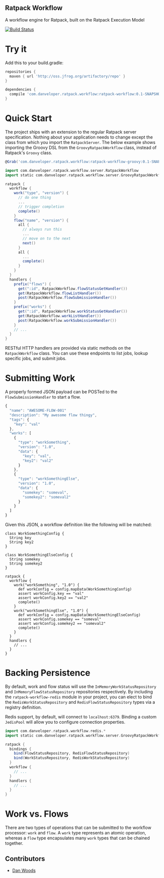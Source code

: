Ratpack Workflow
---

A workflow engine for Ratpack, built on the Ratpack Execution Model

[![Build Status](https://travis-ci.org/danveloper/ratpack-workflow.svg)](https://travis-ci.org/danveloper/ratpack-workflow)

Try it
===

Add this to your build.gradle:

```groovy
repositories {
  maven { url 'http://oss.jfrog.org/artifactory/repo' }
}

dependencies {
  compile 'com.danveloper.ratpack.workflow:ratpack-workflow:0.1-SNAPSHOT'
}
```

Quick Start
===

The project ships with an extension to the regular Ratpack server specification. Nothing about your application needs to change except the class from which you import the `RatpackServer`. The below example shows importing the Groovy DSL from the `GroovyRatpackWorkflow` class, instead of Ratpack's `Groovy` class.

```groovy
@Grab('com.danveloper.ratpack.workflow:ratpack-workflow-groovy:0.1-SNAPSHOT')

import com.danveloper.ratpack.workflow.server.RatpackWorkflow
import static com.danveloper.ratpack.workflow.server.GroovyRatpackWorkflow.ratpack

ratpack {
  workflow {
    work("type", "version") {
      // do one thing
      ...
      // trigger completion
      complete()
    }
    flow("name", "version") {
      all {
        // always run this
        ...
        // move on to the next
        next()
      }
      all {
        ...
        complete()
      }
    }
  }
  handlers {
    prefix("flows") {
      get(":id", RatpackWorkflow.flowStatusGetHandler())
      get(RatpackWorkflow.flowListHandler())
      post(RatpackWorkflow.flowSubmissionHandler())
    }
    prefix("works") {
      get(":id", RatpackWorkflow.workStatusGetHandler())
      get(RatpackWorkflow.workListHandler())
      post(RatpackWorkflow.workSubmissionHandler())
    }
    // ...
  }
}
```

RESTful HTTP handlers are provided via static methods on the `RatpackWorkflow` class. You can use these endpoints to list jobs, lookup specific jobs, and submit jobs.

Submitting Work
===

A properly formed JSON payload can be POSTed to the `FlowSubmissionHandler` to start a flow.

```javascript
{
  "name": "AWESOME-FLOW-001"
  "description": "My awesome flow thingy",
  "tags": {
    "key": "val"
  },
  "works": [
    {
      "type": "workSomething",
      "version": "1.0",
      "data": {
        "key": "val",
        "key2": "val2"
      }
    },
    {
      "type": "workSomethingElse",
      "version": "1.0",
      "data": {
        "somekey": "someval",
        "somekey2": "someval2"
      }
    }
  ]
}
```

Given this JSON, a workflow definition like the following will be matched:

```
class WorkSomethingConfig {
  String key
  String key2
}

class WorkSomethingElseConfig {
  String somekey
  String somekey2
}

ratpack {
  workflow {
    work("workSomething", "1.0") {
      def workConfig = config.mapData(WorkSomethingConfig)
      assert workConfig.key == "val"
      assert workConfig.key2 == "val2"
      complete()
    }
    work("workSomethingElse", "1.0") {
      def workConfig = config.mapData(WorkSomethingElseConfig)
      assert workConfig.somekey == "someval"
      assert workConfig.somekey2 == "someval2"
      complete()
    }
  }
  handlers {
    // ...
  }
}
```

Backing Persistence
===

By default, work and flow status will use the `InMemoryWorkStatusRepository` and `InMemoryFlowStatusRepository` repositories respectively. By including the `ratpack-workflow-redis` module in your project, you can elect to bind the `RedisWorkStatusRepository` and `RedisFlowStatusRepository` types via a registry definition.

Redis support, by default, will connect to `localhost:6379`. Binding a custom `JedisPool` will allow you to configure connection properties.

```groovy
import com.danveloper.ratpack.workflow.redis.*
import static com.danveloper.ratpack.workflow.server.GroovyRatpackWorkflow.ratpack

ratpack {
  bindings {
    bind(FlowStatusRepository, RedisFlowStatusRepository)
    bind(WorkStatusRepository, RedisWorkStatusRepository)
  }
  workflow {
    // ...
  }
  handlers {
    // ...
  }
}
```

Work vs. Flows
===

There are two types of operations that can be submitted to the workflow processor: `work` and `flow`. A `work` type represents an atomic operation, whereas a `flow` type encapsulates many `work` types that can be chained together.

Contributors
---

* [Dan Woods](https://twitter.com/danveloper)
